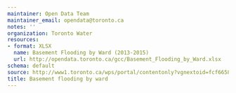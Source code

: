 ```yaml
---
maintainer: Open Data Team
maintainer_email: opendata@toronto.ca
notes: ''
organization: Toronto Water
resources:
- format: XLSX
  name: Basement Flooding by Ward (2013-2015)
  url: http://opendata.toronto.ca/gcc/Basement_Flooding_by_Ward.xlsx
schema: default
source: http://www1.toronto.ca/wps/portal/contentonly?vgnextoid=fcf66589376be410VgnVCM10000071d60f89RCRD&vgnextchannel=1a66e03bb8d1e310VgnVCM10000071d60f89RCRD
title: Basement flooding by ward
---
```

